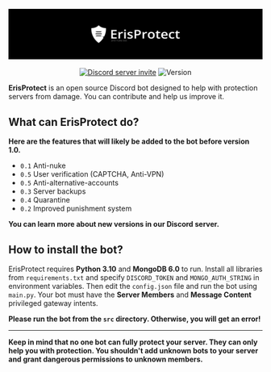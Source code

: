 [![ErisProtect Banner](https://raw.githubusercontent.com/cymon4380/ErisProtect/master/assets/img/banner.png)](https://discord.gg/EmpnUU5EE7)

<p align="center">
    <a href="https://discord.gg/EmpnUU5EE7"><img src="https://img.shields.io/discord/1136258983565480067?style=flat-square&color=5865f2&logo=discord&logoColor=ffffff&label=discord" alt="Discord server invite" /></a>
    <img src="https://img.shields.io/badge/version-0.2.0-252525?style=flat-square" alt="Version" />
</p>


**ErisProtect** is an open source Discord bot designed to help with protection servers from damage. You can contribute and help us improve it.

## What can ErisProtect do?
**Here are the features that will likely be added to the bot before version 1.0.**

- `0.1` Anti-nuke
- `0.5` User verification (CAPTCHA, Anti-VPN)
- `0.5` Anti-alternative-accounts
- `0.3` Server backups
- `0.4` Quarantine
- `0.2` Improved punishment system

**You can learn more about new versions in our Discord server.**

## How to install the bot?
ErisProtect requires **Python 3.10** and **MongoDB 6.0** to run. Install all libraries from `requirements.txt` and specify `DISCORD_TOKEN` and `MONGO_AUTH_STRING` in environment variables. Then edit the `config.json` file and run the bot using `main.py`.
Your bot must have the **Server Members** and **Message Content** privileged gateway intents.

**Please run the bot from the `src` directory. Otherwise, you will get an error!**

---

**Keep in mind that no one bot can fully protect your server. They can only help you with protection. You shouldn't add unknown bots to your server and grant dangerous permissions to unknown members.**
